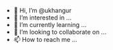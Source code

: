 - 👋 Hi, I’m @ukhangur
- 👀 I’m interested in ...
- 🌱 I’m currently learning ...
- 💞️ I’m looking to collaborate on ...
- 📫 How to reach me ...

<!---
ukhangur/ukhangur is a ✨ special ✨ repository because its `README.md` (this file) appears on your GitHub profile.
You can click the Preview link to take a look at your changes.
--->
